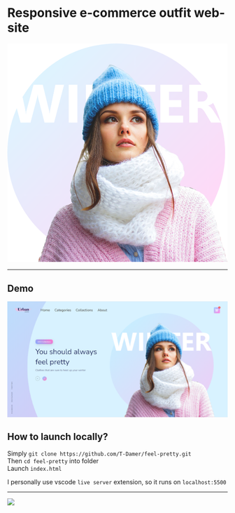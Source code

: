 # Responsive e-commerce outfit web-site

![logo256](img/img.png)

---

## Demo

![demo](img/previewImage.png)

## How to launch locally?

Simply `git clone https://github.com/T-Damer/feel-pretty.git`\
Then `cd feel-pretty` into folder\
Launch `index.html`

I personally use vscode `live server` extension, so it runs on `localhost:5500`

---

<a href="https://www.buymeacoffee.com/tdamer"><img src="https://img.buymeacoffee.com/button-api/?text=Support me with a coffee&emoji=☕️&slug=tdamer&button_colour=ffcc33&font_colour=000&font_family=Lato&outline_colour=000&coffee_colour=000"></a>
